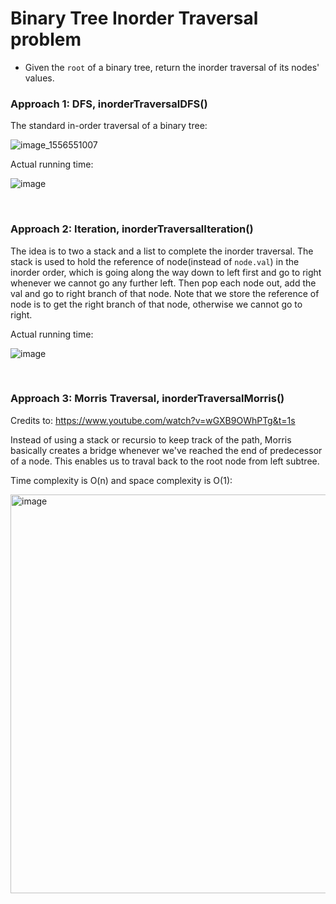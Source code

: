 #  Binary Tree Inorder Traversal problem
* Given the `root` of a binary tree, return the inorder traversal of its nodes' values.

### Approach 1: DFS, inorderTraversalDFS()
The standard in-order traversal of a binary tree:

![image_1556551007](https://user-images.githubusercontent.com/25105806/135376395-0ffc3d36-0f59-4d2d-a134-58f15e3bb831.png)

Actual running time:

![image](https://user-images.githubusercontent.com/25105806/135376828-70d25e2c-7af4-4951-9fb7-3a50d9d66701.png)


<br />

### Approach 2: Iteration, inorderTraversalIteration()
The idea is to two a stack and a list to complete the inorder traversal. The stack is used to hold the reference of node(instead of `node.val`) in the inorder order, which is going along the way down to left first and go to right whenever we cannot go any further left. Then pop each node out, add the val and go to right branch of that node. Note that we store the reference of node is to get the right branch of that node, otherwise we cannot go to right.

Actual running time:

![image](https://user-images.githubusercontent.com/25105806/135376885-f3429c20-26b0-496b-a480-43100dda248c.png)


<br />

### Approach 3: Morris Traversal, inorderTraversalMorris()

Credits to: https://www.youtube.com/watch?v=wGXB9OWhPTg&t=1s

Instead of using a stack or recursio to keep track of the path, Morris basically creates a bridge whenever we've reached the end of predecessor of a node. This enables us to traval back to the root node from left subtree. 

Time complexity is O(n) and space complexity is O(1):

<img width="638" alt="image" src="https://user-images.githubusercontent.com/25105806/135798306-ca466c0c-87d6-4f16-ba9a-64c6bf48de8f.png">

